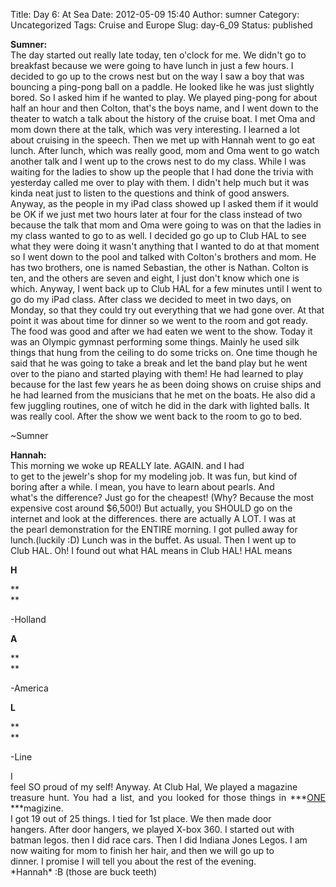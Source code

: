 Title: Day 6: At Sea
Date: 2012-05-09 15:40
Author: sumner
Category: Uncategorized
Tags: Cruise and Europe
Slug: day-6_09
Status: published

**Sumner:**  
The day started out really late today, ten o'clock for me. We didn't go
to breakfast because we were going to have lunch in just a few hours. I
decided to go up to the crows nest but on the way I saw a boy that was
bouncing a ping-pong ball on a paddle. He looked like he was just
slightly bored. So I asked him if he wanted to play. We played ping-pong
for about half an hour and then Colton, that's the boys name, and I went
down to the theater to watch a talk about the history of the cruise
boat. I met Oma and mom down there at the talk, which was very
interesting. I learned a lot about cruising in the speech. Then we met
up with Hannah went to go eat lunch. After lunch, which was really good,
mom and Oma went to go watch another talk and I went up to the crows
nest to do my class. While I was waiting for the ladies to show up the
people that I had done the trivia with yesterday called me over to play
with them. I didn't help much but it was kinda neat just to listen to
the questions and think of good answers. Anyway, as the people in my
iPad class showed up I asked them if it would be OK if we just met two
hours later at four for the class instead of two because the talk that
mom and Oma were going to was on that the ladies in my class wanted to
go to as well. I decided go go up to Club HAL to see what they were
doing it wasn't anything that I wanted to do at that moment so I went
down to the pool and talked with Colton's brothers and mom. He has two
brothers, one is named Sebastian, the other is Nathan. Colton is ten,
and the others are seven and eight, I just don't know which one is
which. Anyway, I went back up to Club HAL for a few minutes until I went
to go do my iPad class. After class we decided to meet in two days, on
Monday, so that they could try out everything that we had gone over. At
that point it was about time for dinner so we went to the room and got
ready. The food was good and after we had eaten we went to the show.
Today it was an Olympic gymnast performing some things. Mainly he used
silk things that hung from the ceiling to do some tricks on. One time
though he said that he was going to take a break and let the band play
but he went over to the piano and started playing with them! He had
learned to play because for the last few years he as been doing shows on
cruise ships and he had learned from the musicians that he met on the
boats. He also did a few juggling routines, one of witch he did in the
dark with lighted balls. It was really cool. After the show we went back
to the room to go to bed.

\~Sumner

**Hannah:**  
This morning we woke up REALLY late. AGAIN. and I had  
to get to the jewelr's shop for my modeling job. It was fun, but kind
of  
boring after a while. I mean, you have to learn about pearls. And  
what's the difference? Just go for the cheapest! (Why? Because the most  
expensive cost around \$6,500!) But actually, you SHOULD go on the  
internet and look at the differences. there are actually A LOT. I was
at  
the pearl demonstration for the ENTIRE morning. I got pulled away for  
lunch.(luckily :D) Lunch was in the buffet. As usual. Then I went up to  
Club HAL. Oh! I found out what HAL means in Club HAL! HAL means  

<div align="JUSTIFY">

**H**

</div>

**  
**  

<div align="JUSTIFY">

-Holland

</div>

<div align="JUSTIFY">

**A**

</div>

**  
**  

<div align="JUSTIFY">

-America

</div>

<div align="JUSTIFY">

**L**

</div>

**  
**  

<div align="JUSTIFY">

-Line

</div>

<div align="JUSTIFY">

I  
feel SO proud of my self! Anyway. At Club Hal, We played a magazine  
treasure hunt. You had a list, and you looked for those things in
***<u>ONE </u>***magizine.  
I got 19 out of 25 things. I tied for 1st place. We then made door  
hangers. After door hangers, we played X-box 360. I started out with  
batman legos. then I did race cars. Then I did Indiana Jones Legos. I
am  
now waiting for mom to finish her hair, and then we will go up to  
dinner. I promise I will tell you about the rest of the evening.  
\*Hannah\* :B (those are buck teeth)

</div>
